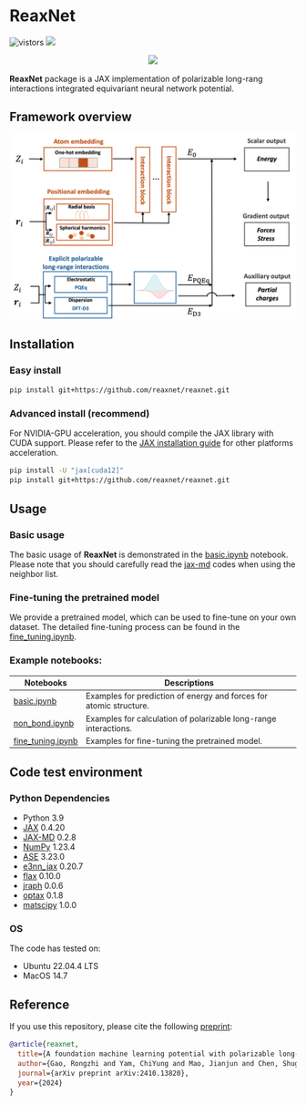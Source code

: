<h1>ReaxNet</h1>

![vistors](https://visitor-badge.laobi.icu/badge?page_id=reaxnet.reaxnet&right_color=green) 
<a href='https://arxiv.org/abs/2410.13820'><img src='https://img.shields.io/badge/arXiv-2410.13820-blue'></a>

<p align="center">
<img src="./site/logo.gif" width="300">
</p>

**ReaxNet** package is a JAX implementation of polarizable long-rang interactions integrated equivariant neural network potential.

## Framework overview
![framework](site/framework.png)

## Installation

### Easy install

```bash
pip install git+https://github.com/reaxnet/reaxnet.git
```

### Advanced install (recommend)

For NVIDIA-GPU acceleration, you should compile the JAX library with CUDA support. Please refer to the [JAX installation guide](https://jax.readthedocs.io/en/latest/installation.html#installation) for other platforms acceleration.

```bash
pip install -U "jax[cuda12]"
pip install git+https://github.com/reaxnet/reaxnet.git
```

## Usage

### Basic usage
The basic usage of **ReaxNet** is demonstrated in the [basic.ipynb](./examples/basic.ipynb) notebook. Please note that you should carefully read the [jax-md](https://github.com/jax-md/jax-md) codes when using the neighbor list.

### Fine-tuning the pretrained model
We provide a pretrained model, which can be used to fine-tune on your own dataset. The detailed fine-tuning process can be found in the [fine_tuning.ipynb](./examples/fine_tuning.ipynb).

### Example notebooks:
| Notebooks | Descriptions |
| -------- | ----------- |
| [basic.ipynb](./examples/basic.ipynb) | Examples for prediction of energy and forces for atomic structure. |
| [non_bond.ipynb](./examples/non_bond.ipynb) | Examples for calculation of polarizable long-range interactions. |
| [fine_tuning.ipynb](./examples/fine_tuning.ipynb) | Examples for fine-tuning the pretrained model. |

## Code test environment
### Python Dependencies
- Python 3.9
- [JAX](https://github.com/jax-ml/jax) 0.4.20
- [JAX-MD](https://github.com/jax-md/jax-md) 0.2.8
- [NumPy](https://numpy.org/) 1.23.4
- [ASE](https://gitlab.com/ase/ase) 3.23.0
- [e3nn_jax](https://github.com/e3nn/e3nn-jax) 0.20.7
- [flax](https://github.com/google/flax) 0.10.0
- [jraph](https://github.com/google-deepmind/jraph) 0.0.6
- [optax](https://github.com/google-deepmind/optax) 0.1.8
- [matscipy](https://github.com/libAtoms/matscipy) 1.0.0

### OS 
The code has tested on:
- Ubuntu 22.04.4 LTS
- MacOS 14.7

## Reference

If you use this repository, please cite the following [preprint](https://arxiv.org/abs/2410.13820):
```bib
@article{reaxnet,
  title={A foundation machine learning potential with polarizable long-range interactions for materials modelling},
  author={Gao, Rongzhi and Yam, ChiYung and Mao, Jianjun and Chen, Shuguang and Chen, GuanHua and Hu, Ziyang},
  journal={arXiv preprint arXiv:2410.13820},
  year={2024}
}
```
